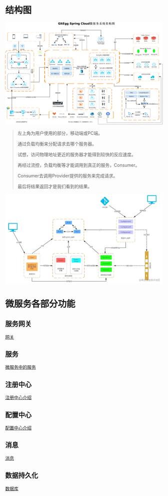 # 结构图

![](img/微服务结构.jpg)

> 左上角为用户使用的部分，移动端或PC端。
>
> 通过负载均衡来分配请求去哪个服务器。
>
> 试想，访问物理地址更近的服务器才能得到较快的反应速度。
>
> 再经过流控，负载均衡等才能调用到真正的服务，Consumer。
>
> Consumer去调用Provider提供的服务来完成请求。
>
> 最后将结果返回才是我们看到的结果。

![](img/微服务结构2.png)

# 微服务各部分功能

## 服务网关

[网关](网关.md)

## 服务

[微服务中的服务](服务.md)

## 注册中心

[注册中心介绍](注册中心与配置中心.md#注册中心)

## 配置中心

[配置中心介绍](注册中心与配置中心.md#配置中心)

## 消息

[消息](消息总线.md)

## 数据持久化

[数据库](数据库.md)

 





